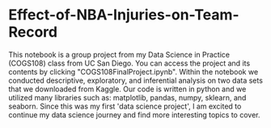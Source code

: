 # Effect-of-NBA-Injuries-on-Team-Record

This notebook is a group project from my Data Science in Practice (COGS108) class from UC San Diego. You can access the project and its contents by clicking "COGS108FinalProject.ipynb". Within the notebook we conducted descriptive, exploratory, and inferential analysis on two data sets that we downloaded from Kaggle. Our code is written in python and we utilized many libraries such as: matplotlib, pandas, numpy, sklearn, and seaborn. Since this was my first 'data science project', I am excited to continue my data science journey and find more interesting topics to cover.
